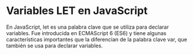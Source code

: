 # Variables LET en JavaScript

En JavaScript, let es una palabra clave que se utiliza para declarar variables. Fue introducida en ECMAScript 6 (ES6) y tiene algunas características importantes que la diferencian de la palabra clave var, que también se usa para declarar variables.
